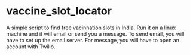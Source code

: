 # vaccine_slot_locator
A simple script to find free vacinnation slots in India. Run it on a linux machine and it will email or send you a message. To send email, you will have to set up the email server. For message, you will have to open an account with Twilio.
